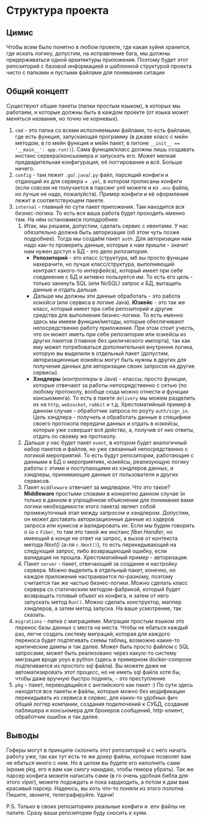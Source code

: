 # Структура проекта
## Цимис
Чтобы всем было понятно в любом проекте, где какая хуйня хранится, где искать логику, допустим, на исправление бага, мы должны придерживаться одной архитектуры приложения. Поэтому будет этот репозиторий с базовой информацией и шаблонной структурой проекта чисто с папками и пустыми файлами для понимания ситации

## Общий концепт

Существуют общие пакеты (папки простым языком), в которых мы работаем, и которые должны быть в каждом проекте (от языка может меняться названия, но точно не корневых).
1. `cmd` - это папка со всеми исполняемыми файлами, то есть файлами, где есть функция, запускающая программу (в джаве класс с мейн методом, в го мейн функция и мейн пакет, в питоне `__init__ == '__main__': app.run()`). Сама функция/класс должны лишь создавать инстанс сервера/консьюмера и запускать его. Может мелкая предвадительная конфигурация, её логгирование и всё. Больше ничего.
2. `config` - там лежит `.go`/`.java`/`.py` файл, парсящий конфиги и отдающий их для сервера + `.yml`, в котором прописаны конфиги (если совсем не получается в парсинг yml можете и из `.env` файла, но лучше не надо, пожалуйста). Пример конфиги и её оформления лежит в соответствующем пакете.
3. `internal` - главный по сути пакет приложения. Там находится вся бизнес-логика. То есть вся ваша работа будет проходить именно там. На нём остановимся поподробнее:
    1. Итак, мы решаем, допустим, сделать сервис с ивентами. У нас обязательно должна быть авторизация (об этом чуть позже подробнее). Тогда мы создаём пакет `auth`. Для авторизации нам надо как-то проверить данные, которые к нам пришли - значит нам нужен доступ к БД - это дело _репозитория_.
        * **Репозиторий** - это класс (структура, мб вы просто функции нахерачите, но лучше класс/структура, выполняющий контракт какого-то интерфейса), который имеет при себе соединение с БД и активно пользуется им. То есть его цель - только закинуть SQL (или NoSQL) запрос к БД, вытащить данные и отдать дальше.
        * Дальше мы должны эти данные обработать - это работа _юзкейса_ (или сервиса в логике Java). **Юзкейс** - это так же класс, который имеет при себе репозиторий и другие средства для выполнения бизнес-логики. То есть именно здесь мы имеем функции/методы, которые обеспечивают непосредственно работу приложения. При этом стоит учесть, что он может иметь при себе репозитории или юзкейсы из других пакетов (главное без циклического импорта), так как ему может потребоваться дополнительная внутрення логика, которую вы выделили в отдельный пакет (допустим, авторизационные юзкейсы могут быть нужны в других для получения данных для авторизации своих запросов на другие сервисы).
        * **Хэндлеры** (_контроллеры_ в Java) - классы, просто функции, которые отвечают за работы непосредственно с сетью (по любому протоколу, вообще сюда можно отнести и функции консьюминга). То есть в пакете `delivery` мы можем разделить их на `http`, `websocket`, `rabbit` и т.д. Хрестоматийный пример в данном случае - обработчик запроса по роуту `auth/sign_in`. Цель хэндлера - получить и обработать данные в специфике своего протокола передачи данных и отдать в _юзкейсы_, которые уже совершат всё действо, а, получив от них ответы, отдать по своему же протоколу.
    2. Дальше у нас будет пакет `event`, в котором будет аналогичный набор пакетов и файлов, но уже связанный непосредственно с логикой мероприятий. То есть будут репозитории, работающие с данными в БД о мероприятиях, юзкейсы, реализующую логику работы с этими и поступающими из хэндлеров данных, и хэндлеры, принимающие данные от пользователя и других сервисов.
    3. Пакет `middleware` отвечает за _мидлварки_. Что это такое? **Middleware** простыми словами в конкретно данном случае (и только в данном в упрощённом объяснении для понимания вами логики необходимости этого пакета) являет собой промежуточный этап между запросом и хэндлером. Допустим, он может доставать авторизационные данные из хэдеров запроса или кукисов и валидировать их. Если мы будем говорить о `Go` с `Fiber`, то там это такой же инстанс _fiber.Handler_, но имеющий в конце не ответ на запрос, а вызов от контекста метода _Next()_ (а-ля `c.Next()`), то есть перекидывающий на следующий запрос, либо возвращающий ошибку, если валидация не прошла. Хрестоматийный пример - авторизация.
    4. Пакет `server` - пакет, отвечающий за создание и настройку сервера. Можно выделить в отдельный пакет, конечно, но каждое приложение настраивается по-разному, поэтому считается так же частью бизнес-логики. Можно сделать класс сервера со статическим методом-фабрикой, который будет возвращать готовый объект из конфига, и затем от него запускать метод `Run()`. Можно сделать конструктор, маппер хэндлеров, а затем метод запуска. На ваше усмотрение, так сказать.
4. `migrations` - папка с миграциями. Миграции простым языком это перенос базы данных с места на места. Чтобы не ебаться каждый раз, легче создать систему миграций, которая для каждого переноса будет подтягивать схемы таблиц, возможно какие-то критические дампы и так далее. Может быть просто файлом с SQL запросами, может быть реализовано через какую-то систему миграция вроде yoyo в python (здесь в примерном docker-compose подтягивается из простого sql файла). Вы можете даже не автоматизировать этот процесс, но не иметь sql файла хотя бы, чтобы даже вручную быстро поднять, - это преступление
5. `pkg` - пакет, переводящийся с английского как пакет :) По сути здесь находятся все пакеты и файлы, которые можно без модификации перекидывать из сервиса в сервис, для каких-то удобных фич: общий логгер компании, создания подключений к СУБД, создание паблишера и консьюмера для брокеров сообщений, http-клиент, обработчик ошибок и так далее.

## Выводы

Гоферы могут в принципе склонить этот репозиторий и с него начать работу уже, так как тут есть те же докер файлы, которые позволят вам не ебаться много с ним. Но в целом вы будете его наполнять сами (кроме pkg, его я вам как смогу накидаю, чтобы гемора убрать). Так же парсер конфига можете написать сами (в го очень удобная библа для этого viper), можете подождать и пока хардкодить, а потом я дам вам красивый парсер.
Надеюсь, вы хоть что-то поняли из этого полотна. Пишите, звоните, телеграфируйте. Удачи!

P.S. Только в своих репозиториях реальные конфиги и .env файлы не палите. Сразу ваши репозитории буду сносить к хуям.